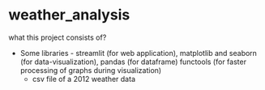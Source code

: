 # weather_analysis

what this project consists of?
- Some libraries - streamlit (for web application),
                   matplotlib and seaborn (for data-visualization),
                    pandas (for dataframe)
                   functools (for faster processing of graphs during visualization)
  - csv file of a 2012 weather data
